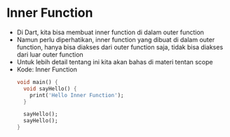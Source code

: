 # Inner Function
* Di Dart, kita bisa membuat inner function di dalam outer function
* Namun perlu diperhatikan, inner function yang dibuat di dalam outer function, hanya bisa diakses dari outer function saja, tidak bisa diakses dari luar outer function
* Untuk lebih detail tentang ini kita akan bahas di materi tentan scope
* Kode: Inner Function
  ```dart
  void main() {
    void sayHello() {
      print('Hello Inner Function');
    }

    sayHello();
    sayHello();
  }
  ```